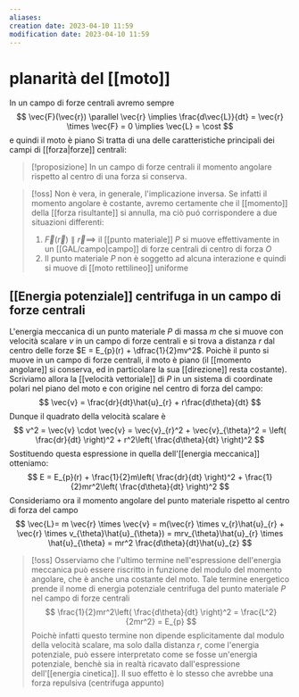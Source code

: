 ```yaml
---
aliases: 
creation date: 2023-04-10 11:59
modification date: 2023-04-10 11:59
---
```


# planarità del [[moto]]
In un campo di forze centrali avremo sempre
$$
\vec{F}(\vec{r}) \parallel \vec{r} \implies \frac{d\vec{L}}{dt} = \vec{r} \times \vec{F} = 0 \implies \vec{L} = \cost 
$$
e quindi il moto è piano
Si tratta di una delle caratteristiche principali dei campi di [[forza|forze]] centrali:

>[!proposizione]
>In un campo di forze centrali il momento angolare rispetto al centro di una forza si conserva.

>[!oss]
>Non è vera, in generale, l'implicazione inversa. Se infatti il momento angolare è costante, avremo certamente che il [[momento]] della [[forza risultante]] si annulla, ma ciò puó corrispondere a due situazioni differenti:
>1. $\vec{F}(\vec{r}) \parallel \vec{r} \implies$ il [[punto materiale]] $P$ si muove effettivamente in un [[GAL/campo|campo]] di forze centrali di centro di forza $O$
>2. Il punto materiale $P$ non è soggetto ad alcuna interazione e quindi si muove di [[moto rettilineo]] uniforme

## [[Energia potenziale]] centrifuga in un campo di forze centrali
L'energia meccanica di un punto materiale $P$ di massa $m$ che si muove con velocità scalare $v$ in un campo di forze centrali e si trova a distanza $r$ dal centro delle forze $E = E_{p}(r) + \dfrac{1}{2}mv^2$.
Poichè il punto si muove in un campo di forze centrali, il moto è piano (il [[momento angolare]] si conserva, ed in particolare la sua [[direzione]] resta costante). Scriviamo allora la [[velocità vettoriale]] di $P$ in un sistema di coordinate polari nel piano del moto e con origine nel centro di forza del campo:
$$ \vec{v} = \frac{dr}{dt}\hat{u}_{r} + r\frac{d\theta}{dt}   $$
Dunque il quadrato della velocità scalare è
$$ v^2 = \vec{v} \cdot \vec{v} = \vec{v}_{r}^2 + \vec{v}_{\theta}^2 = \left( \frac{dr}{dt}  \right)^2 + r^2\left( \frac{d\theta}{dt}  \right)^2 $$
Sostituendo questa espressione in quella dell'[[energia meccanica]] otteniamo:
$$ E = E_{p}(r) + \frac{1}{2}m\left( \frac{dr}{dt}  \right)^2 + \frac{1}{2}mr^2\left( \frac{d\theta}{dt}  \right)^2 $$
Consideriamo ora il momento angolare del punto materiale rispetto al centro di forza del campo
$$ \vec{L}= m \vec{r} \times \vec{v} = m(\vec{r} \times v_{r}\hat{u}_{r} + \vec{r} \times v_{\theta}\hat{u}_{\theta}) = mrv_{\theta}\hat{u}_{r} \times \hat{u}_{\theta} = mr^2 \frac{d\theta}{dt}\hat{u}_{z} $$

>[!oss]
>Osserviamo che l'ultimo termine nell'espressione dell'energia meccanica può essere riscritto in funzione del modulo del momento angolare, che è anche una costante del moto. Tale termine energetico prende il nome di energia potenziale centrifuga del punto materiale $P$ nel campo di forze centrali
>$$ \frac{1}{2}mr^2\left( \frac{d\theta}{dt}  \right)^2 = \frac{L^2}{2mr^2} = E_{p} $$
>Poichè infatti questo termine non dipende esplicitamente dal modulo della velocità scalare, ma solo dalla distanza $r$, come l'energia potenziale, può essere interpretato come se fosse un'energia potenziale, benchè sia in realtà ricavato dall'espressione dell'[[energia cinetica]].
>Il suo effetto è lo stesso che avrebbe una forza repulsiva (centrifuga appunto)


###